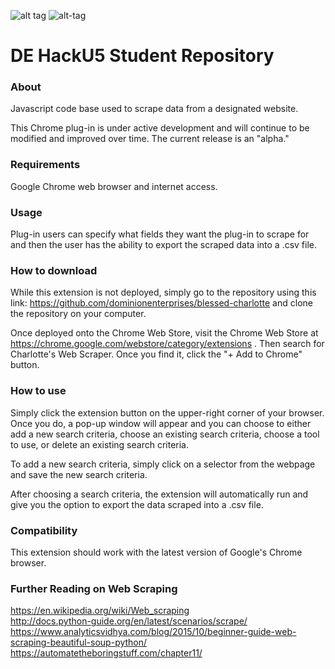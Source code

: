 
![alt tag](https://github.com/dominionenterprises/blessed-charlotte/blob/master/download.png)  ![alt-tag](https://github.com/dominionenterprises/blessed-charlotte/blob/master/charles.jpg)

# DE HackU5 Student Repository

### About
Javascript code base used to scrape data from a designated website.

This Chrome plug-in is under active development and will continue to be modified and improved over time. The current release is an "alpha."

### Requirements

Google Chrome web browser and internet access.

### Usage

Plug-in users can specify what fields they want the plug-in to scrape for and then the user has the ability to export the scraped data into a .csv file.

### How to download

While this extension is not deployed, simply go to the repository using this link: https://github.com/dominionenterprises/blessed-charlotte and clone the repository on your computer.

Once deployed onto the Chrome Web Store, visit the Chrome Web Store at https://chrome.google.com/webstore/category/extensions .
Then search for Charlotte's Web Scraper. Once you find it, click the "+ Add to Chrome" button.

### How to use

Simply click the extension button on the upper-right corner of your browser. Once you do, a pop-up window will appear and you can choose to either add a new search criteria, choose an existing search criteria, choose a tool to use, or delete an existing search criteria.

To add a new search criteria, simply click on a selector from the webpage and save the new search criteria.

After choosing a search criteria, the extension will automatically run and give you the option to export the data scraped into a .csv file.

### Compatibility

This extension should work with the latest version of Google's Chrome browser.

### Further Reading on Web Scraping

https://en.wikipedia.org/wiki/Web_scraping <br>
http://docs.python-guide.org/en/latest/scenarios/scrape/ <br>
https://www.analyticsvidhya.com/blog/2015/10/beginner-guide-web-scraping-beautiful-soup-python/ <br>
https://automatetheboringstuff.com/chapter11/
